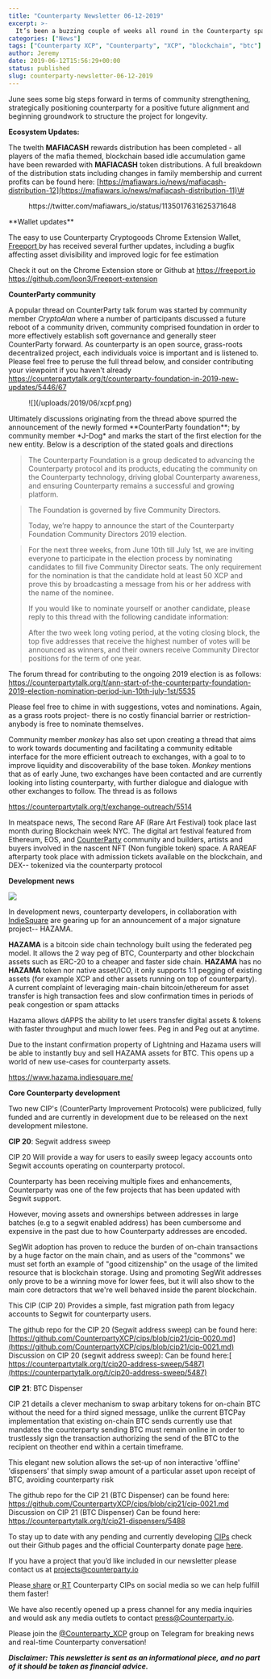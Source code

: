 ```yaml
---
title: "Counterparty Newsletter 06-12-2019"
excerpt: >-
  It’s been a buzzing couple of weeks all round in the Counterparty space. Check out a snippet of what's been happening in the past month via the updates below.
categories: ["News"]
tags: ["Counterparty XCP", "Counterparty", "XCP", "blockchain", "btc"]
author: Jeremy
date: 2019-06-12T15:56:29+00:00
status: published
slug: counterparty-newsletter-06-12-2019
---
```


June sees some big steps forward in terms of community strengthening, strategically positioning counterparty for a positive future alignment and beginning groundwork to structure the project for longevity.

**Ecosystem Updates:**

The twelth **MAFIACASH** rewards distribution has been completed - all players of the mafia themed, blockchain based idle accumulation game have been rewarded with **MAFIACASH** token distributions. A full breakdown of the distribution stats including changes in family membership and current profits can be found here: [https://mafiawars.io/news/mafiacash-distribution-12](https://mafiawars.io/news/mafiacash-distribution-11)\#

<figure class="wp-block-embed-twitter wp-block-embed is-type-rich is-provider-twitter"><div class="wp-block-embed__wrapper">https://twitter.com/mafiawars_io/status/1135017631625371648 </div></figure>**Wallet updates**

 The easy to use Counterparty Cryptogoods Chrome Extension Wallet, [Freeport ](https://freeport.io)by has received several further updates, including a bugfix affecting asset divisibility and improved logic for fee estimation

 Check it out on the Chrome Extension store or Github at [https://freeport.io ](https://freeport.io)<https://github.com/loon3/Freeport-extension>

**CounterParty community**

A popular thread on CounterParty talk forum was started by community member *CryptoAlan* where a number of participants discussed a future reboot of a community driven, community comprised foundation in order to more effectively establish soft governance and generally steer CounterParty forward. As counterparty is an open source, grass-roots decentralized project, each individuals voice is important and is listened to. Please feel free to peruse the full thread below, and consider contributing your viewpoint if you haven't already <https://counterpartytalk.org/t/counterparty-foundation-in-2019-new-updates/5446/67>

<figure class="wp-block-image">![](/uploads/2019/06/xcpf.png)</figure> Ultimately discussions originating from the thread above spurred the announcement of the newly formed **CounterParty foundation**; by community member *J-Dog* and marks the start of the first election for the new entity. Below is a description of the stated goals and directions

> The Counterparty Foundation is a group dedicated to advancing the Counterparty protocol and its products, educating the community on the Counterparty technology, driving global Counterparty awareness, and ensuring Counterparty remains a successful and growing platform.

> The Foundation is governed by five Community Directors.
> 
>  Today, we’re happy to announce the start of the Counterparty Foundation Community Directors 2019 election.

> For the next three weeks, from June 10th till July 1st, we are inviting everyone to participate in the election process by nominating candidates to fill five Community Director seats. The only requirement for the nomination is that the candidate hold at least 50 XCP and prove this by broadcasting a message from his or her address with the name of the nominee.
> 
>  If you would like to nominate yourself or another candidate, please reply to this thread with the following candidate information:
> 
>  After the two week long voting period, at the voting closing block, the top five addresses that receive the highest number of votes will be announced as winners, and their owners receive Community Director positions for the term of one year.

 The forum thread for contributing to the ongoing 2019 election is as follows: [https://counterpartytalk.org/t/ann-start-of-the-counterparty-foundation-2019-election-nomination-period-jun-10th-july-1st/5535 ](https://counterpartytalk.org/t/ann-start-of-the-counterparty-foundation-2019-election-nomination-period-jun-10th-july-1st/5535)

Please feel free to chime in with suggestions, votes and nominations. Again, as a grass roots project- there is no costly financial barrier or restriction- anybody is free to nominate themselves.

Community member *monkey* has also set upon creating a thread that aims to work towards documenting and facilitating a community editable interface for the more efficient outreach to exchanges, with a goal to to improve liquidity and discoverability of the base token. *Monkey* mentions that as of early June, two exchanges have been contacted and are currently looking into listing counterparty, with further dialogue and dialogue with other exchanges to follow. The thread is as follows

<https://counterpartytalk.org/t/exchange-outreach/5514>

In meatspace news, The second Rare AF (Rare Art Festival) took place last month during Blockchain week NYC. The digital art festival featured from Ethereum, EOS, and [CounterParty](http://counterparty.local) community and builders, artists and buyers involved in the nascent NFT (Non fungible token) space. A RAREAF afterparty took place with admission tickets available on the blockchain, and DEX-- tokenized via the counterparty protocol

**Development news**

![](/uploads/2019/06/hazama.jpg)

In development news, counterparty developers, in collaboration with [IndieSquare](https://indiesquare.me/) are gearing up for an announcement of a major signature project-- HAZAMA.

 **HAZAMA** is a bitcoin side chain technology built using the federated peg model. It allows the 2 way peg of BTC, Counterparty and other blockchain assets such as ERC-20 to a cheaper and faster side chain. **HAZAMA** has no **HAZAMA** token nor native asset/ICO, it only supports 1:1 pegging of existing assets (for example XCP and other assets running on top of counterparty).   
 A current complaint of leveraging main-chain bitcoin/ethereum for asset transfer is high transaction fees and slow confirmation times in periods of peak congestion or spam attacks

 Hazama allows dAPPS the ability to let users transfer digital assets &amp; tokens with faster throughput and much lower fees. Peg in and Peg out at anytime.

Due to the instant confirmation property of Lightning and Hazama users will be able to instantly buy and sell HAZAMA assets for BTC. This opens up a world of new use-cases for counterparty assets.

<https://www.hazama.indiesquare.me/>

**Core Counterparty development**

Two new CIP's (CounterParty Improvement Protocols) were publicized, fully funded and are currently in development due to be released on the next development milestone.

 **CIP 20**: Segwit address sweep

CIP 20 Will provide a way for users to easily sweep legacy accounts onto Segwit accounts operating on counterparty protocol.

 Counterparty has been receiving multiple fixes and enhancements, Counterparty was one of the few projects that has been updated with Segwit support.

 However, moving assets and ownerships between addresses in large batches (e.g to a segwit enabled address) has been cumbersome and expensive in the past due to how Counterparty addresses are encoded.

SegWit adoption has proven to reduce the burden of on-chain transactions by a huge factor on the main chain, and as users of the "commons" we must set forth an example of "good citizenship" on the usage of the limited resource that is blockchain storage. Using and promoting SegWit addresses only prove to be a winning move for lower fees, but it will also show to the main core detractors that we're well behaved inside the parent blockchain.

 This CIP (CIP 20) Provides a simple, fast migration path from legacy accounts to Segwit for counterparty users.

 The github repo for the CIP 20 (Segwit address sweep) can be found here: [https://github.com/CounterpartyXCP/cips/blob/cip21/cip-0020.md](https://github.com/CounterpartyXCP/cips/blob/cip21/cip-0021.md)  
 Discussion on CIP 20 (segwit address sweep): Can be found here:[ https://counterpartytalk.org/t/cip20-address-sweep/5487](https://counterpartytalk.org/t/cip20-address-sweep/5487)

 **CIP 21**: BTC Dispenser

CIP 21 details a clever mechanism to swap arbitary tokens for on-chain BTC without the need for a third signed message, unlike the current BTCPay implementation that existing on-chain BTC sends currently use that mandates the counterparty sending BTC must remain online in order to trustlessly sign the transaction authorizing the send of the BTC to the recipient on theother end within a certain timeframe.

This elegant new solution allows the set-up of non interactive 'offline' 'dispensers' that simply swap amount of a particular asset upon receipt of BTC, avoiding counterparty risk

 The github repo for the CIP 21 (BTC Dispenser) can be found here: <https://github.com/CounterpartyXCP/cips/blob/cip21/cip-0021.md>  
 Discussion on CIP 21 (BTC Dispenser) Can be found here: <https://counterpartytalk.org/t/cip21-dispensers/5488>

To stay up to date with any pending and currently developing [CIPs](https://github.com/CounterpartyXCP/cips) check out their Github pages and the official Counterparty donate page [here](http://counterparty.local/donate/).

If you have a project that you’d like included in our newsletter please contact us at [projects@counterparty.io  ](mailto:projects@counterparty.io)

Please[ share](https://www.facebook.com/CounterpartyXCP/) or[ RT](https://twitter.com/CounterpartyXCP) Counterparty CIPs on social media so we can help fulfill them faster!

We have also recently opened up a press channel for any media inquiries and would ask any media outlets to contact <press@Counterparty.io>.

Please join the [@Counterparty\_XCP](https://t.me/Counterparty_XCP) group on Telegram for breaking news and real-time Counterparty conversation!

  
  
***Disclaimer: This newsletter is sent as an informational piece, and no part of it should be taken as financial advice.***
